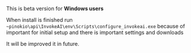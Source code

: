 This is beta version for **Windows users**

When install is finished run `~pinokio\api\InvokeAI\env\Scripts\configure_invokeai.exe` because of important for initial setup and there is important settings and downloads

It will be improved it in future.
